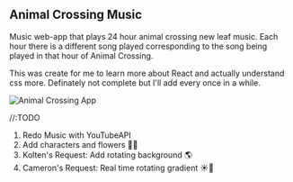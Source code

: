 ## Animal Crossing Music

Music web-app that plays 24 hour animal crossing new leaf music. Each hour there is a different song played corresponding to the song being played in that hour of Animal Crossing.

This was create for me to learn more about React and actually understand css more. Definately not complete but I'll add every once in a while.

![Animal Crossing App]({{site.baseurl}}//Screen%20Shot%202017-09-22%20at%2011.36.26%20AM.png)

//:TODO
1. Redo Music with YouTubeAPI
1. Add characters and flowers 🌷🐱
1. Kolten's Request: Add rotating background 🌎
1. Cameron's Request: Real time rotating gradient ☀️🌙
